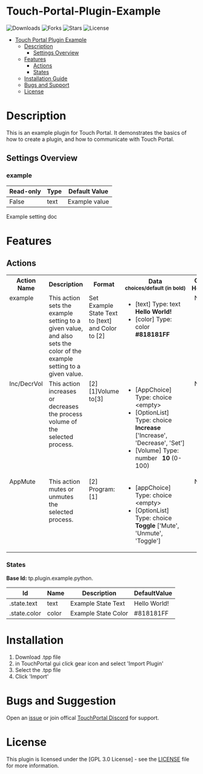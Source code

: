 
# Touch-Portal-Plugin-Example

![Downloads](https://img.shields.io/github/downloads/KillerBOSS2019/TP-YTDM-Plugin/total)
![Forks](https://img.shields.io/github/forks/KillerBOSS2019/TP-YTDM-Plugin)
![Stars](https://img.shields.io/github/stars/KillerBOSS2019/TP-YTDM-Plugin)
![License](https://img.shields.io/github/license/KillerBOSS2019/TP-YTDM-Plugin)
- [Touch Portal Plugin Example](#Touch-Portal-Plugin-Example)
  - [Description](#description)
    - [Settings Overview](#Settings-Overview)
  - [Features](#Features)
    - [Actions](#actions)
    - [States](#states)
  - [Installation Guide](#installation)
  - [Bugs and Support](#Bugs-and-Suggestion)
  - [License](#license)
  

# Description
This is an example plugin for Touch Portal. It demonstrates the basics of how to create a plugin, and how to communicate with Touch Portal.
    
## Settings Overview
### example
| Read-only | Type | Default Value |
| --- | --- | --- |
| False | text | Example value |

Example setting doc


# Features

## Actions
<table>
<tr valign='buttom'><th>Action Name</th><th>Description</th><th>Format</th><th nowrap>Data<br/><div align=left><sub>choices/default (in bold)</th><th>On<br/>Hold</sub></div></th></tr>
<tr valign='top'><td>example</td><td>This action sets the example setting to a given value, and also sets the color of the example setting to a given value.</td><td>Set Example State Text to [text] and Color to [2]</td><td><ul start=0>
<li>[text] Type: text &nbsp; 
<b>Hello World!</b></li>
<li>[color] Type: color &nbsp; 
<b>#818181FF</b></li>
</ul></td>
<td align=center>No</td>
<tr valign='top'><td>Inc/DecrVol</td><td>This action increases or decreases the process volume of the selected process.</td><td>[2][1]Volume to[3]</td><td><ul start=0>
<li>[AppChoice] Type: choice &nbsp; 
&lt;empty&gt;</li>
<li>[OptionList] Type: choice &nbsp; 
<b>Increase</b> ['Increase', 'Decrease', 'Set']</li>
<li>[Volume] Type: number &nbsp; 
<b>10</b> (0-100)</li>
</ul></td>
<td align=center>No</td>
<tr valign='top'><td>AppMute</td><td>This action mutes or unmutes the selected process.</td><td>[2] Program:[1]</td><td><ul start=0>
<li>[appChoice] Type: choice &nbsp; 
&lt;empty&gt;</li>
<li>[OptionList] Type: choice &nbsp; 
<b>Toggle</b> ['Mute', 'Unmute', 'Toggle']</li>
</ul></td>
<td align=center>No</td>
</table>

### States
 <b>Base Id:</b> tp.plugin.example.python.

| Id | Name | Description | DefaultValue |
| --- | --- | --- | --- |
| .state.text | text | Example State Text | Hello World! |
| .state.color | color | Example State Color | #818181FF |



# Installation
1. Download .tpp file
2. in TouchPortal gui click gear icon and select 'Import Plugin'
3. Select the .tpp file
4. Click 'Import'
# Bugs and Suggestion
Open an [issue](https://github.com/KillerBOSS2019/TP-YTDM-Plugin/issues) or join offical [TouchPortal Discord](https://discord.gg/MgxQb8r) for support.


# License
This plugin is licensed under the [GPL 3.0 License] - see the [LICENSE](LICENSE) file for more information.

